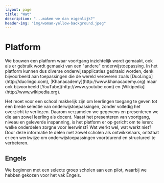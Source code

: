 ```yaml
---
layout: page
title: "Wat"
description: "...maken we dan eigenlijk?"
header-img: "img/woman-yellow-background.jpeg"
---
```


<h1>Platform</h1>

<p>We bouwen een platform waar voortgang inzichtelijk wordt gemaakt, ook als er gebruik wordt gemaakt van een "andere" onderwijstoepassing. In het platform kunnen dus diverse onderwijsapplicaties gedraaid worden, denk bijvoorbeeld aan toepassingen die de wereld veroveren zoals [DuoLingo](http://duolingo.com), [Khanacademy](http://www.khanacademy.org) maar ook bijvoorbeeld [YouTube](http://www.youtube.com) en [Wikipedia](http://www.wikipedia.org).</p>

<p>Het moet voor een school makkelijk zijn om leerlingen toegang te geven tot een brede selectie van onderwijstoepassingen, zonder volledig het overzicht te verliezen. Daarom verzamelen we gegevens en presenteren we die aan zowel leerling als docent. Naast het presenteren van voortgang, niveau en geleverde inspanning, is het platform er op gericht om te leren: welke onderdelen zorgne voor leerwinst? Wat werkt wel, wat werkt niet? Door deze informatie te delen met zowel scholen als ontwikkelaars, ontstaat er een werkwijze om onderwijstoepassingen voortdurend en structureel te verbeteren.</p>

<h2>Engels</h2>
<p>We beginnen met een selecte groep scholen aan een pilot, waarbij we hebben gekozen voor het vak Engels.</p>
